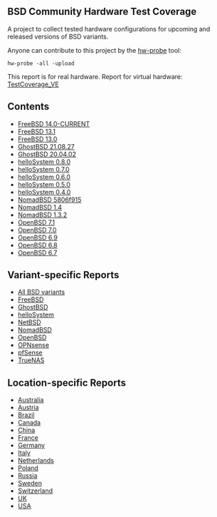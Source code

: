 BSD Community Hardware Test Coverage
------------------------------------

A project to collect tested hardware configurations for upcoming and released versions of BSD variants.

Anyone can contribute to this project by the [hw-probe](https://github.com/linuxhw/hw-probe/blob/master/INSTALL.BSD.md) tool:

    hw-probe -all -upload

This report is for real hardware. Report for virtual hardware: [TestCoverage_VE](https://github.com/bsdhw/TestCoverage_VE)

Contents
--------

* [ FreeBSD 14.0-CURRENT ](/Dist/FreeBSD_14.0-CURRENT)
* [ FreeBSD 13.1 ](/Dist/FreeBSD_13.1)
* [ FreeBSD 13.0 ](/Dist/FreeBSD_13.0)
* [ GhostBSD 21.08.27 ](/Dist/GhostBSD_21.08.27)
* [ GhostBSD 20.04.02 ](/Dist/GhostBSD_20.04.02)
* [ helloSystem 0.8.0 ](/Dist/helloSystem_0.8.0)
* [ helloSystem 0.7.0 ](/Dist/helloSystem_0.7.0)
* [ helloSystem 0.6.0 ](/Dist/helloSystem_0.6.0)
* [ helloSystem 0.5.0 ](/Dist/helloSystem_0.5.0)
* [ helloSystem 0.4.0 ](/Dist/helloSystem_0.4.0)
* [ NomadBSD 5806f915 ](/Dist/NomadBSD_5806f915)
* [ NomadBSD 1.4 ](/Dist/NomadBSD_1.4)
* [ NomadBSD 1.3.2 ](/Dist/NomadBSD_1.3.2)
* [ OpenBSD 7.1 ](/Dist/OpenBSD_7.1)
* [ OpenBSD 7.0 ](/Dist/OpenBSD_7.0)
* [ OpenBSD 6.9 ](/Dist/OpenBSD_6.9)
* [ OpenBSD 6.8 ](/Dist/OpenBSD_6.8)
* [ OpenBSD 6.7 ](/Dist/OpenBSD_6.7)

Variant-specific Reports
------------------------

* [ All BSD variants ](/All)
* [ FreeBSD ](/Dist/FreeBSD)
* [ GhostBSD ](/Dist/GhostBSD)
* [ helloSystem ](/Dist/helloSystem)
* [ NetBSD ](/Dist/NetBSD)
* [ NomadBSD ](/Dist/NomadBSD)
* [ OpenBSD ](/Dist/OpenBSD)
* [ OPNsense ](/Dist/OPNsense)
* [ pfSense ](/Dist/pfSense)
* [ TrueNAS ](/Dist/TrueNAS)

Location-specific Reports
-------------------------

* [ Australia ](/Location/Australia)
* [ Austria ](/Location/Austria)
* [ Brazil ](/Location/Brazil)
* [ Canada ](/Location/Canada)
* [ China ](/Location/China)
* [ France ](/Location/France)
* [ Germany ](/Location/Germany)
* [ Italy ](/Location/Italy)
* [ Netherlands ](/Location/Netherlands)
* [ Poland ](/Location/Poland)
* [ Russia ](/Location/Russia)
* [ Sweden ](/Location/Sweden)
* [ Switzerland ](/Location/Switzerland)
* [ UK ](/Location/UK)
* [ USA ](/Location/USA)
